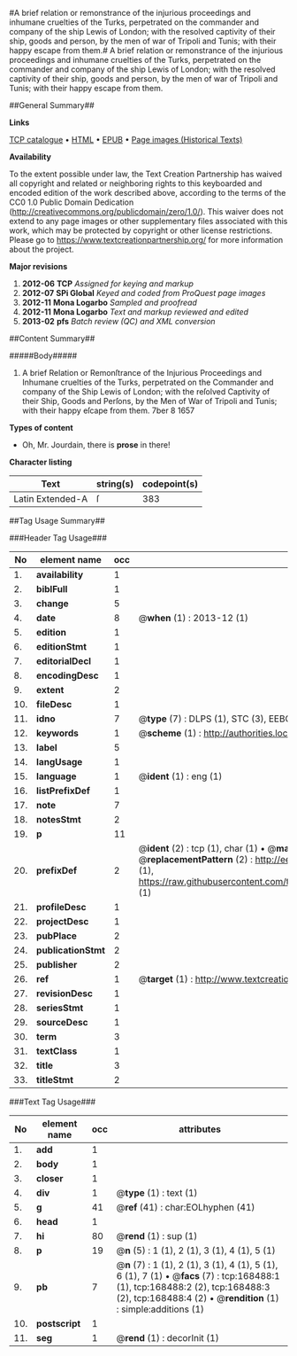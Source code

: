 #A brief relation or remonstrance of the injurious proceedings and inhumane cruelties of the Turks, perpetrated on the commander and company of the ship Lewis of London; with the resolved captivity of their ship, goods and person, by the men of war of Tripoli and Tunis; with their happy escape from them.#
A brief relation or remonstrance of the injurious proceedings and inhumane cruelties of the Turks, perpetrated on the commander and company of the ship Lewis of London; with the resolved captivity of their ship, goods and person, by the men of war of Tripoli and Tunis; with their happy escape from them.

##General Summary##

**Links**

[TCP catalogue](http://www.ota.ox.ac.uk/tcp/)  • 
[HTML](http://tei.it.ox.ac.uk/tcp/Texts-HTML/free/A77/A77466.html)  • 
[EPUB](http://tei.it.ox.ac.uk/tcp/Texts-EPUB/free/A77/A77466.epub) • 
[Page images (Historical Texts)](https://historicaltexts.jisc.ac.uk/eebo-99866601e)

**Availability**

To the extent possible under law, the Text Creation Partnership has waived all copyright and related or neighboring rights to this keyboarded and encoded edition of the work described above, according to the terms of the CC0 1.0 Public Domain Dedication (http://creativecommons.org/publicdomain/zero/1.0/). This waiver does not extend to any page images or other supplementary files associated with this work, which may be protected by copyright or other license restrictions. Please go to https://www.textcreationpartnership.org/ for more information about the project.

**Major revisions**

1. __2012-06__ __TCP__ *Assigned for keying and markup*
1. __2012-07__ __SPi Global__ *Keyed and coded from ProQuest page images*
1. __2012-11__ __Mona Logarbo__ *Sampled and proofread*
1. __2012-11__ __Mona Logarbo__ *Text and markup reviewed and edited*
1. __2013-02__ __pfs__ *Batch review (QC) and XML conversion*

##Content Summary##

#####Body#####

1. A brief Relation or Remonſtrance of the Injurious Proceedings and Inhumane cruelties of the Turks, perpetrated on the Commander and company of the Ship Lewis of London; with the reſolved Captivity of their Ship, Goods and Perſons, by the Men of War of Tripoli and Tunis; with their happy eſcape from them. 7ber 8 1657

**Types of content**

  * Oh, Mr. Jourdain, there is **prose** in there!

**Character listing**


|Text|string(s)|codepoint(s)|
|---|---|---|
|Latin Extended-A|ſ|383|

##Tag Usage Summary##

###Header Tag Usage###

|No|element name|occ|attributes|
|---|---|---|---|
|1.|__availability__|1||
|2.|__biblFull__|1||
|3.|__change__|5||
|4.|__date__|8| @__when__ (1) : 2013-12 (1)|
|5.|__edition__|1||
|6.|__editionStmt__|1||
|7.|__editorialDecl__|1||
|8.|__encodingDesc__|1||
|9.|__extent__|2||
|10.|__fileDesc__|1||
|11.|__idno__|7| @__type__ (7) : DLPS (1), STC (3), EEBO-CITATION (1), PROQUEST (1), VID (1)|
|12.|__keywords__|1| @__scheme__ (1) : http://authorities.loc.gov/ (1)|
|13.|__label__|5||
|14.|__langUsage__|1||
|15.|__language__|1| @__ident__ (1) : eng (1)|
|16.|__listPrefixDef__|1||
|17.|__note__|7||
|18.|__notesStmt__|2||
|19.|__p__|11||
|20.|__prefixDef__|2| @__ident__ (2) : tcp (1), char (1)  •  @__matchPattern__ (2) : ([0-9\-]+):([0-9IVX]+) (1), (.+) (1)  •  @__replacementPattern__ (2) : http://eebo.chadwyck.com/downloadtiff?vid=$1&page=$2 (1), https://raw.githubusercontent.com/textcreationpartnership/Texts/master/tcpchars.xml#$1 (1)|
|21.|__profileDesc__|1||
|22.|__projectDesc__|1||
|23.|__pubPlace__|2||
|24.|__publicationStmt__|2||
|25.|__publisher__|2||
|26.|__ref__|1| @__target__ (1) : http://www.textcreationpartnership.org/docs/. (1)|
|27.|__revisionDesc__|1||
|28.|__seriesStmt__|1||
|29.|__sourceDesc__|1||
|30.|__term__|3||
|31.|__textClass__|1||
|32.|__title__|3||
|33.|__titleStmt__|2||


###Text Tag Usage###

|No|element name|occ|attributes|
|---|---|---|---|
|1.|__add__|1||
|2.|__body__|1||
|3.|__closer__|1||
|4.|__div__|1| @__type__ (1) : text (1)|
|5.|__g__|41| @__ref__ (41) : char:EOLhyphen (41)|
|6.|__head__|1||
|7.|__hi__|80| @__rend__ (1) : sup (1)|
|8.|__p__|19| @__n__ (5) : 1 (1), 2 (1), 3 (1), 4 (1), 5 (1)|
|9.|__pb__|7| @__n__ (7) : 1 (1), 2 (1), 3 (1), 4 (1), 5 (1), 6 (1), 7 (1)  •  @__facs__ (7) : tcp:168488:1 (1), tcp:168488:2 (2), tcp:168488:3 (2), tcp:168488:4 (2)  •  @__rendition__ (1) : simple:additions (1)|
|10.|__postscript__|1||
|11.|__seg__|1| @__rend__ (1) : decorInit (1)|
